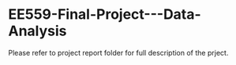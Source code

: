 # EE559-Final-Project---Data-Analysis
Please refer to project report folder for full description of the prject. 
